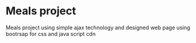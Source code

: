 # Meals project 
 Meals project using simple ajax technology and designed web page using bootrsap for css and java script cdn
